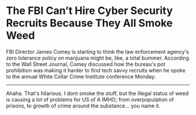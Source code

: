# The FBI Can’t Hire Cyber Security Recruits Because They All Smoke Weed

FBI Director James Comey is starting to think the law enforcement
agency's zero tolerance policy on marijuana might be, like, a total
bummer. According to the Wall Street Journal, Comey discussed how the
bureau's pot prohibition was making it harder to find tech savvy
recruits when he spoke to the annual White Collar Crime Institute
conference Monday.

---

Ahaha. That's hilarious. I dont smoke the stuff, but the illegal
status of weed is causing a lot of problems for US of A IMHO; from
overpopulation of prisons, to growth of crime around the
substance... you name it.












